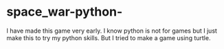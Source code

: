 # space_war-python-
I have made this game very early. I know python is not for games but I just make this to try my python skills. But I tried to make a game using turtle.
